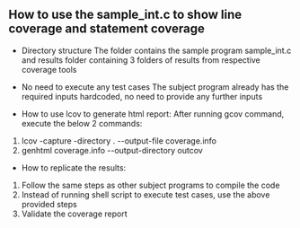 ## How to use the sample_int.c to show line coverage and statement coverage

* Directory structure
The folder contains the sample program sample_int.c and results folder containing 3 folders of results from respective coverage tools

* No need to execute any test cases
The subject program already has the required inputs hardcoded, no need to provide any further inputs

* How to use lcov to generate html report:
After running gcov command, execute the below 2 commands:
1. lcov -capture -directory . --output-file coverage.info
2. genhtml coverage.info --output-directory outcov

* How to replicate the results:
1. Follow the same steps as other subject programs to compile the code
2. Instead of running shell script to execute test cases, use the above provided steps
3. Validate the coverage report